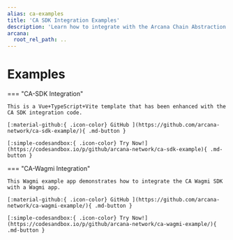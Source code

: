 ```yaml
---
alias: ca-examples
title: 'CA SDK Integration Examples'
description: 'Learn how to integrate with the Arcana Chain Abstraction SDK and enable unified balance for dApp users.'
arcana:
  root_rel_path: ..
---
```


# Examples

=== "CA-SDK Integration"

    This is a Vue+TypeScript+Vite template that has been enhanced with the CA SDK integration code.

    [:material-github:{ .icon-color} GitHub ](https://github.com/arcana-network/ca-sdk-example/){ .md-button }
    
    [:simple-codesandbox:{ .icon-color} Try Now!](https://codesandbox.io/p/github/arcana-network/ca-sdk-example){ .md-button }

=== "CA-Wagmi Integration"

    This Wagmi example app demonstrates how to integrate the CA Wagmi SDK with a Wagmi app.

    [:material-github:{ .icon-color} GitHub ](https://github.com/arcana-network/ca-wagmi-example/){ .md-button }
    
    [:simple-codesandbox:{ .icon-color} Try Now!](https://codesandbox.io/p/github/arcana-network/ca-wagmi-example/){ .md-button }